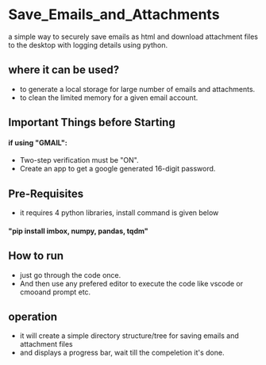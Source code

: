 # Save_Emails_and_Attachments

a simple way to securely save emails as html and download attachment files to the desktop with logging details using python.

## where it can be used?
- to generate a local storage for large number of emails and attachments.
- to clean the limited memory for a given email account.

## Important Things before Starting
#### if using "GMAIL":
- Two-step verification must be "ON".
- Create an app to get a google generated 16-digit password. 

## Pre-Requisites
- it requires 4 python libraries, install command is given below
#### "pip install imbox, numpy, pandas, tqdm"

## How to run 
- just go through the code once.
- And then use any prefered editor to execute the code like vscode or cmooand prompt etc.

## operation 
- it will create a simple directory structure/tree for saving emails and attachment files
- and displays a progress bar, wait till the compeletion it's done.  

